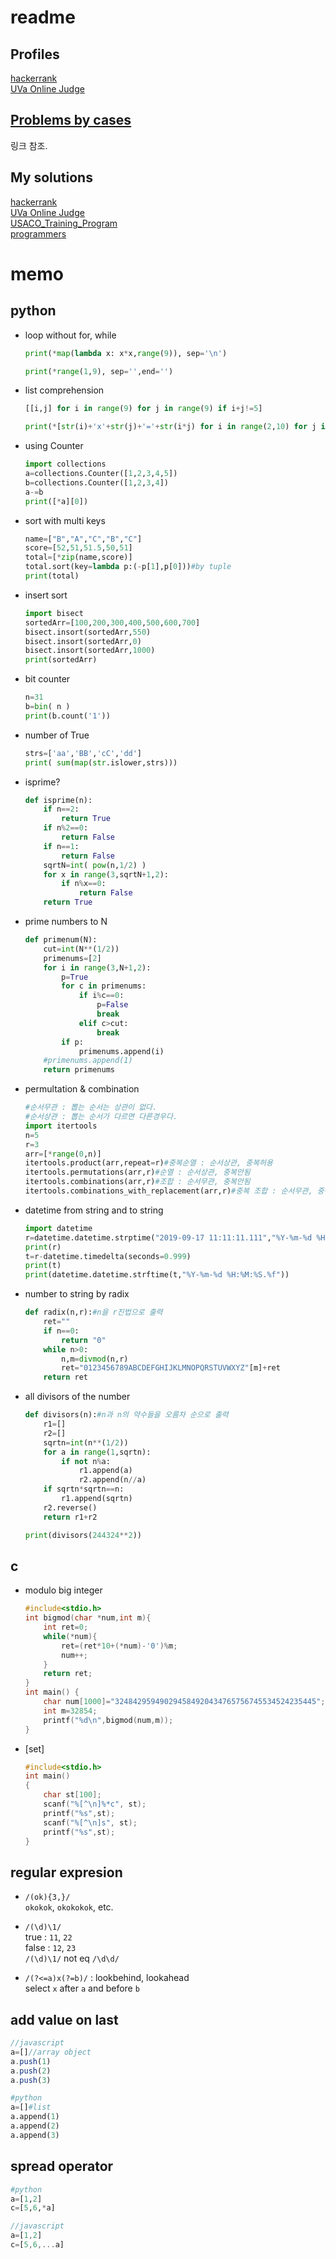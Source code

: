 # readme
## Profiles
[hackerrank](https://www.hackerrank.com/kkangnet)  
[UVa Online Judge](https://uhunt.onlinejudge.org/id/82804)  
## [Problems by cases](case.md)  
링크 참조.  
## My solutions
[hackerrank](hackerrank/readme.md)  
[UVa Online Judge](uva_online/readme.md)  
[USACO_Training_Program](USACO_Training_Program/readme.md)  
[programmers](programmers.md)  
# memo
## python
+ loop without for, while  
    ```py
    print(*map(lambda x: x*x,range(9)), sep='\n')
    ```
    ```py
    print(*range(1,9), sep='',end='')
    ```
+ list comprehension  
    ```py
    [[i,j] for i in range(9) for j in range(9) if i+j!=5]
    ```
    ```py
    print(*[str(i)+'x'+str(j)+'='+str(i*j) for i in range(2,10) for j in range(2,10) if i<=j])
    ```
+ using Counter  
    ```py
    import collections
    a=collections.Counter([1,2,3,4,5])
    b=collections.Counter([1,2,3,4])
    a-=b
    print([*a][0])
    ```
+ sort with multi keys  
    ```py
    name=["B","A","C","B","C"]
    score=[52,51,51.5,50,51]
    total=[*zip(name,score)]
    total.sort(key=lambda p:(-p[1],p[0]))#by tuple
    print(total)
    ```
+ insert sort  
    ```py
    import bisect
    sortedArr=[100,200,300,400,500,600,700]
    bisect.insort(sortedArr,550)
    bisect.insort(sortedArr,0)
    bisect.insort(sortedArr,1000)
    print(sortedArr)
    ```
+ bit counter
    ```py
    n=31
    b=bin( n )
    print(b.count('1'))
    ```
+ number of True
    ```py
    strs=['aa','BB','cC','dd']
    print( sum(map(str.islower,strs)))
    ```
+ isprime?
    ```py
    def isprime(n):
        if n==2:
            return True
        if n%2==0:
            return False
        if n==1:
            return False    
        sqrtN=int( pow(n,1/2) )
        for x in range(3,sqrtN+1,2):
            if n%x==0:
                return False
        return True
    ```
+ prime numbers to N
    ```py
    def primenum(N):
        cut=int(N**(1/2))
        primenums=[2]
        for i in range(3,N+1,2):
            p=True
            for c in primenums:
                if i%c==0:
                    p=False
                    break
                elif c>cut:
                    break
            if p:
                primenums.append(i)
        #primenums.append(1)
        return primenums
    ```    
+ permultation & combination
    ```py
    #순서무관 : 뽑는 순서는 상관이 없다.
    #순서상관 : 뽑는 순서가 다르면 다른경우다.    
    import itertools
    n=5
    r=3
    arr=[*range(0,n)]
    itertools.product(arr,repeat=r)#중복순열 : 순서상관, 중복허용
    itertools.permutations(arr,r)#순열 : 순서상관, 중복안됨
    itertools.combinations(arr,r)#조합 : 순서무관, 중복안됨
    itertools.combinations_with_replacement(arr,r)#중복 조합 : 순서무관, 중복허용
    ```
+ datetime from string and to string
    ```py
    import datetime
    r=datetime.datetime.strptime("2019-09-17 11:11:11.111","%Y-%m-%d %H:%M:%S.%f")
    print(r)
    t=r-datetime.timedelta(seconds=0.999)
    print(t)
    print(datetime.datetime.strftime(t,"%Y-%m-%d %H:%M:%S.%f"))
    ```
+ number to string by radix
    ```py
    def radix(n,r):#n을 r진법으로 출력
        ret=""
        if n==0:
            return "0"
        while n>0:
            n,m=divmod(n,r)
            ret="0123456789ABCDEFGHIJKLMNOPQRSTUVWXYZ"[m]+ret
        return ret
    ```
+ all divisors of the number
    ```py
    def divisors(n):#n과 n의 약수들을 오름차 순으로 출력
        r1=[]
        r2=[]
        sqrtn=int(n**(1/2))
        for a in range(1,sqrtn):
            if not n%a:
                r1.append(a)
                r2.append(n//a)
        if sqrtn*sqrtn==n:
            r1.append(sqrtn)
        r2.reverse()
        return r1+r2

    print(divisors(244324**2))
    ```

## c
+ modulo big integer
    ```c
    #include<stdio.h>
    int bigmod(char *num,int m){
        int ret=0;
        while(*num){
            ret=(ret*10+(*num)-'0')%m;
            num++;
        }
        return ret;
    }
    int main() {
        char num[1000]="324842959490294584920434765756745534524235445";
        int m=32854;
        printf("%d\n",bigmod(num,m));
    }
    ```
+ [set]
    ```c
    #include<stdio.h>
    int main()
    {
        char st[100];
        scanf("%[^\n]%*c", st);
        printf("%s",st);
        scanf("%[^\n]s", st);
        printf("%s",st);
    }
    ```

## regular expresion
+ `/(ok){3,}/`  
`okokok`, `okokokok`, etc.  

+ `/(\d)\1/`  
true : `11`, `22`  
false : `12`, `23`  
`/(\d)\1/` not eq `/\d\d/`  

+ `/(?<=a)x(?=b)/` : lookbehind, lookahead  
select `x` after `a` and before `b`  

## add value on last
```js
//javascript
a=[]//array object
a.push(1)
a.push(2)
a.push(3)
```
```py
#python
a=[]#list
a.append(1)
a.append(2)
a.append(3)
```
## spread operator
```py
#python
a=[1,2]
c=[5,6,*a]
```
```js
//javascript
a=[1,2]
c=[5,6,...a]
```
